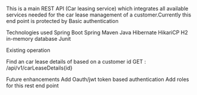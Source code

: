 This is a main REST API (Car leasing service) which integrates all available services needed for the car lease
management of a customer.Currently this end point is protected by Basic authentication

Technologies used 
Spring Boot
Spring
Maven
Java
Hibernate
HikariCP
H2 in-memory database
Junit

Existing operation 
   
Find an car lease details of based on a customer id
GET : /api/v1/carLeaseDetails{id}    

Future enhancements
Add Oauth/jwt token based authentication
Add roles for this rest end point

